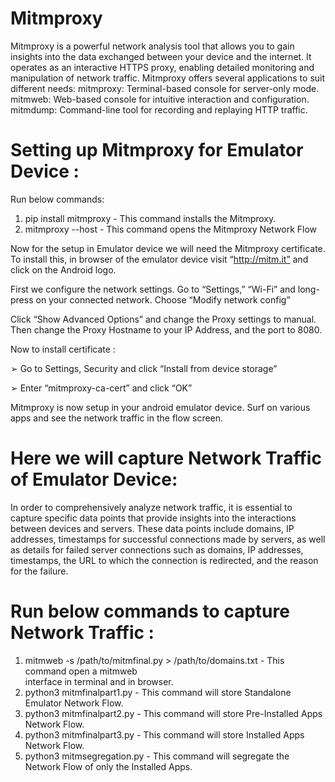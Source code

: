 # Mitmproxy
Mitmproxy is a powerful network analysis tool that allows you to gain insights into the data exchanged between your device and the internet. It operates as an interactive HTTPS proxy, enabling detailed monitoring and manipulation of network traffic.
Mitmproxy offers several applications to suit different needs:
  mitmproxy: Terminal-based console for server-only mode.
  mitmweb: Web-based console for intuitive interaction and configuration.
  mitmdump: Command-line tool for recording and replaying HTTP traffic.

# Setting up Mitmproxy for Emulator Device :
Run below commands:
1. pip install mitmproxy - This command installs the Mitmproxy.
2. mitmproxy --host - This command opens the Mitmproxy Network Flow

Now for the setup in Emulator device we will need the Mitmproxy certificate. To install this,
in browser of the emulator device visit “http://mitm.it” and click on the Android logo.

First we configure the network settings. Go to “Settings,” “Wi-Fi” and long-press on your
connected network. Choose “Modify network config”

Click “Show Advanced Options” and change the Proxy settings to manual. Then change the
Proxy Hostname to your IP Address, and the port to 8080.

Now to install certificate :

➢ Go to Settings, Security and click “Install from device storage”

➢ Enter “mitmproxy-ca-cert” and click “OK”

Mitmproxy is now setup in your android emulator device. Surf on various apps and see the
network traffic in the flow screen.

# Here we will capture Network Traffic of Emulator Device:
In order to comprehensively analyze network traffic, it is essential to capture specific data
points that provide insights into the interactions between devices and servers. These data
points include domains, IP addresses, timestamps for successful connections made by
servers, as well as details for failed server connections such as domains, IP addresses,
timestamps, the URL to which the connection is redirected, and the reason for the failure.

# Run below commands to capture Network Traffic :
1. mitmweb -s /path/to/mitmfinal.py > /path/to/domains.txt - This command open a mitmweb     
   interface in terminal and in browser.
2. python3 mitmfinalpart1.py - This command will store Standalone Emulator Network Flow.
3. python3 mitmfinalpart2.py - This command will store Pre-Installed Apps Network Flow.
4. python3 mitmfinalpart3.py - This command will store Installed Apps Network Flow.
5. python3 mitmsegregation.py - This command will segregate the Network Flow of only the 
   Installed Apps.
